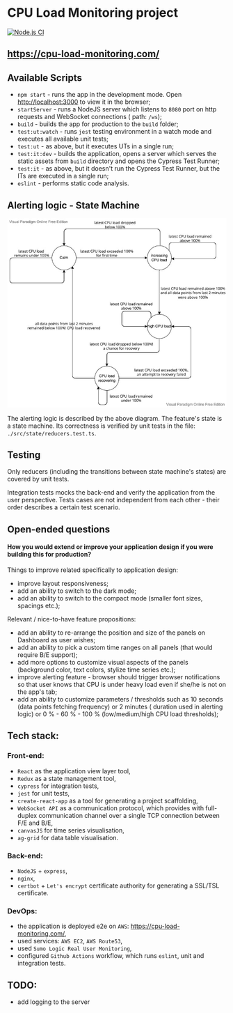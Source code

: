 # CPU Load Monitoring project

[![Node.js CI](https://github.com/njoy89/cpu-load-monitoring-app/actions/workflows/tests.yml/badge.svg)](https://github.com/njoy89/cpu-load-monitoring-app/actions/workflows/tests.yml)

## https://cpu-load-monitoring.com/

## Available Scripts

- `npm start` - runs the app in the development mode. Open [http://localhost:3000](http://localhost:3000) to view it in
  the browser;
- `startServer` - runs a NodeJS server which listens to `8080` port on http requests and WebSocket connections (
  path: `/ws`);
- `build` - builds the app for production to the `build` folder;
- `test:ut:watch` - runs `jest` testing environment in a watch mode and executes all available unit tests;
- `test:ut` - as above, but it executes UTs in a single run;
- `test:it:dev` - builds the application, opens a server which serves the static assets from `build` directory and opens
  the Cypress Test Runner;
- `test:it` - as above, but it doesn't run the Cypress Test Runner, but the ITs are executed in a single run;
- `eslint` - performs static code analysis.

## Alerting logic - State Machine

![State Machine](./public/diagram.jpg)

The alerting logic is described by the above diagram. The feature's state is a state machine. Its correctness is
verified by unit tests in the file: `./src/state/reducers.test.ts`.

## Testing

Only reducers (including the transitions between state machine's states) are covered by unit tests.

Integration tests mocks the back-end and verify the application from the user perspective. Tests cases are not
independent from each other - their order describes a certain test scenario.

## Open-ended questions

#### How you would extend or improve your application design if you were building this for production?

Things to improve related specifically to application design:

- improve layout responsiveness;
- add an ability to switch to the dark mode;
- add an ability to switch to the compact mode (smaller font sizes, spacings etc.);

Relevant / nice-to-have feature propositions:

- add an ability to re-arrange the position and size of the panels on Dashboard as user wishes;
- add an ability to pick a custom time ranges on all panels (that would require B/E support);
- add more options to customize visual aspects of the panels (background color, text colors, stylize time series etc.);
- improve alerting feature - browser should trigger browser notifications so that user knows that CPU is under heavy
  load even if she/he is not on the app's tab;
- add an ability to customize parameters / thresholds such as 10 seconds (data points fetching frequency) or 2 minutes (
  duration used in alerting logic) or 0 % - 60 % - 100 % (low/medium/high CPU load thresholds);

## Tech stack:

### Front-end:

- `React` as the application view layer tool,
- `Redux` as a state management tool,
- `cypress` for integration tests,
- `jest` for unit tests,
- `create-react-app` as a tool for generating a project scaffolding,
- `WebSocket API` as a communication protocol, which provides with full-duplex communication channel over a single TCP
  connection between F/E and B/E,
- `canvasJS` for time series visualisation,
- `ag-grid` for data table visualisation.

### Back-end:

- `NodeJS` + `express`,
- `nginx`,
- `certbot` + `Let's encrypt` certificate authority for generating a SSL/TSL certificate.

### DevOps:

- the application is deployed e2e on `AWS`: https://cpu-load-monitoring.com/,
- used services: `AWS EC2`, `AWS Route53`,
- used `Sumo Logic Real User Monitoring`,
- configured `Github Actions` workflow, which runs `eslint`, unit and integration tests.

## TODO:

- add logging to the server
